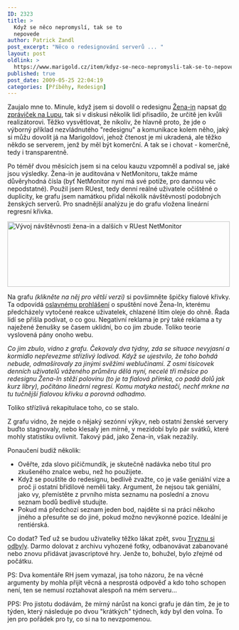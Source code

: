 ```yaml
---
ID: 2323
title: >
  Když se něco nepromyslí, tak se to
  nepovede
author: Patrick Zandl
post_excerpt: "Něco o redesignování serverů ... "
layout: post
oldlink: >
  https://www.marigold.cz/item/kdyz-se-neco-nepromysli-tak-se-to-nepovede
published: true
post_date: 2009-05-25 22:04:19
categories: [Příběhy, Redesign]
---
```

Zaujalo mne to. Minule, když jsem si dovolil o redesignu <a href="http://www.zena-in.cz/">Žena-in</a> napsat <a href="http://www.lupa.cz/zpravicky/zena-in-v-prechodu-a-la-radek-hulan/">do zpráviček na Lupu</a>, tak si v diskusi několik lidí přisadilo, že určitě jen kvůli realizátorovi. Těžko vysvětlovat, že nikoliv, že hlavně proto, že jde o výborný příklad nezvládnutého "redesignu" a komunikace kolem něho, jaký si můžu dovolit já na Marigoldovi, jehož čtenost je mi ukradená, ale těžko někdo se serverem, jenž by měl být komerční. A tak se i chovat - komerčně, tedy i transparentně. 

Po téměř dvou měsících jsem si na celou kauzu vzpomněl a podíval se, jaké jsou výsledky. Žena-in je auditována v NetMonitoru, takže máme důvěryhodná čísla (byť NetMonitor nyní má své potíže, pro dannou věc nepodstatné). Použil jsem RUest, tedy denní reálné uživatele očištěné o duplicity, ke grafu jsem namátkou přidal několik návštěvností podobných ženských serverů. Pro snadnější analýzu je do grafu vložena lineární regresní křivka. 

<a href="http://www.marigold.cz/wp-content/vyvojnavstevnosti-zenain.png"><img src="http://www.marigold.cz/wp-content/_vyvojnavstevnosti-zenain.png" width="500" height="147" alt="Vývoj návštěvnosti žena-in a dalších v RUest NetMonitor" title="Vývoj návštěvnosti žena-in a dalších v RUest NetMonitor"  /></a>

Na grafu <em>(klikněte na něj pro větší verzi)</em> si povšimněte špičky fialové křivky. Ta odpovídá <a href="http://myego.cz/item/zena-in-cz-projekt-ktery-nam-konkurence-zavidi">oslavnému prohlášení</a> o spuštění nové Žena-In, kterému předcházely vytočené reakce uživatelek, chlazené litím oleje do ohně. Řada lidí se přišla podívat, o co gou. Negativní reklama je prý také reklama a ty naježené ženušky se časem uklidní, bo co jim zbude. Toliko teorie vyslovená pány onoho webu.

<em>Co jim zbulo, vidno z grafu. Čekovaly dva týdny, zda se situace nevyjasní a kormidlo nepřevezme střízlivý lodivod. Když se ujestvilo, že toho bohdá nebude, odmašírovaly za jinými svěžími weblučinami. Z osmi tisícovek denních uživatelů váženého průměru dělá nyní, necelé tři měsíce po redesignu Žena-In stěží polovinu (to je ta fialová přímka, co padá dolů jak kurz libry), počítáno lineární regresí. Komu matyka nestačí, nechť mrkne na tu tučnější fialovou křivku a porovná odhadmo. </em>

Toliko střízlivá rekapitulace toho, co se stalo. 

Z grafu vidno, že nejde o nějaký sezónní výkyv, neb ostatní ženské servery buďto stagnovaly, nebo klesaly jen mírně, v mezidobí bylo pár svátků, které mohly statistiku ovlivnit. Takový pád, jako Žena-in, však nezažily. 

Ponaučení budiž několik:

<ul><li>Ověřte, zda slovo pičičmundík, je skutečně nadávka nebo titul pro zkušeného znalce webu, než ho použijete. </li>
<li>Když se pouštíte do redesignu, bedlivě zvažte, co je vaše geniální vize a proč ji ostatní břídilové neměli taky. Argument, že nejsou tak geniální, jako vy, přemístěte z prvního místa seznamu na poslední a znovu seznam bodů bedlivě studujte. </li>
<li>Pokud má předchozí seznam jeden bod, najděte si na práci někoho jiného a přesuňte se do jiné, pokud možno nevýkonné pozice. Ideální je rentiérská.</li>

</ul>
 
Co dodat? Teď už se budou uživatelky těžko lákat zpět, svou <a href="http://blbablondyna.blogspot.com/2009/04/tryzna.html">Tryznu si odbyly</a>. Darmo dolovat z archivu vyhozené fotky, odbanovávat zabanované nebo znovu přidávat javascriptové hry. Jenže to, bohužel, bylo zřejmé od počátku. 

PS: Dva komentáře RH jsem vymazal, jsa toho názoru, že na věcné argumenty by mohla přijít věcná a nesprostá odpověď a kdo toho schopen není, ten se nemusí roztahovat alespoň na mém serveru... 

PPS: Pro jistotu dodávám, že mírný nárůst na konci grafu je dán tím, že je to týden, který následuje po dvou "krátkých" týdnech, kdy byl den volna. To jen pro pořádek pro ty, co si na to nevzpomenou.